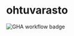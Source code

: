 # ohtuvarasto

![GHA workflow badge](https://github.com/iw545/ohtuvarasto/workflows/main.yml/badge.svg)
